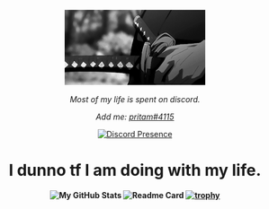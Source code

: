 <div align=center>

![cool image](828da4a48236558e78dd1c39b0636e82.gif) 

<p>

<i> Most of my life is spent on discord.

Add me: <a href="https://discord.com/users/832144982076817410">pritam#4115</a>

</i>

</p>

[![Discord Presence](https://lanyard-profile-readme.vercel.app/api/832144982076817410)](https://discord.com/users/832144982076817410)

<h1>
<b>
I dunno tf I am doing with my life. 
</h1>
<b>

![My GitHub Stats](https://github-readme-stats.vercel.app/api?username=pritam42069&count_private=true&theme=radical)
![Readme Card](https://github-readme-stats.vercel.app/api/pin/?username=pritam42069&repo=AniManga)
[![trophy](https://github-profile-trophy.vercel.app/?username=pritam42069&theme=onedark)](https://github.com/ryo-ma/github-profile-trophy)
</div>
